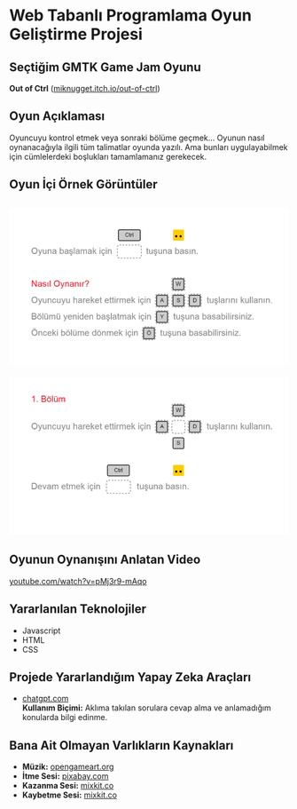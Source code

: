# Web Tabanlı Programlama Oyun Geliştirme Projesi

## Seçtiğim GMTK Game Jam Oyunu
**Out of Ctrl** ([miknugget.itch.io/out-of-ctrl](https://miknugget.itch.io/out-of-ctrl))

## Oyun Açıklaması
Oyuncuyu kontrol etmek veya sonraki bölüme geçmek... Oyunun nasıl oynanacağıyla ilgili tüm talimatlar oyunda yazılı. Ama bunları uygulayabilmek için cümlelerdeki boşlukları tamamlamanız gerekecek.

## Oyun İçi Örnek Görüntüler
![Görüntü 1](goruntu/goruntu1.png)
---
![Görüntü 2](goruntu/goruntu2.png)

## Oyunun Oynanışını Anlatan Video
[youtube.com/watch?v=pMj3r9-mAqo](https://youtube.com/watch?v=pMj3r9-mAqo)

## Yararlanılan Teknolojiler
- Javascript
- HTML
- CSS

## Projede Yararlandığım Yapay Zeka Araçları
- [chatgpt.com](https://chatgpt.com)  
**Kullanım Biçimi:** Aklıma takılan sorulara cevap alma ve anlamadığım konularda bilgi edinme.

## Bana Ait Olmayan Varlıkların Kaynakları
- **Müzik:** [opengameart.org](https://opengameart.org)
- **İtme Sesi:** [pixabay.com](https://pixabay.com)
- **Kazanma Sesi:** [mixkit.co](https://mixkit.co)
- **Kaybetme Sesi:** [mixkit.co](https://mixkit.co)

